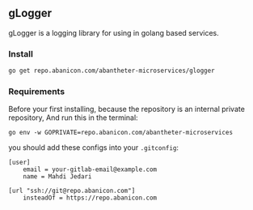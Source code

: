 ## gLogger
gLogger is a logging library for using in golang based services.

### Install

```bash
go get repo.abanicon.com/abantheter-microservices/glogger
```

### Requirements

Before your first installing, because the repository is an internal private repository,
And run this in the terminal:

```shell
go env -w GOPRIVATE=repo.abanicon.com/abantheter-microservices
```

you should add these configs into your `.gitconfig`:

```shell
[user]
	email = your-gitlab-email@example.com
	name = Mahdi Jedari
	
[url "ssh://git@repo.abanicon.com"]
	insteadOf = https://repo.abanicon.com
```
